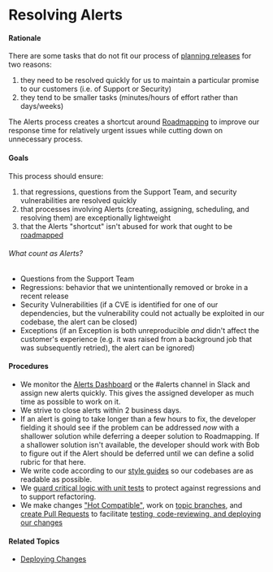 # Resolving Alerts


#### Rationale

There are some tasks that do not fit our process of [planning releases](planning_releases.md) for two reasons:
  1. they need to be resolved quickly for us to maintain a particular promise to our customers (i.e. of Support or Security)
  2. they tend to be smaller tasks (minutes/hours of effort rather than days/weeks)

The Alerts process creates a shortcut around [Roadmapping](planning_releases/roadmapping.md) to improve our response time for relatively urgent issues while cutting down on unnecessary process.


#### Goals

This process should ensure:
  1. that regressions, questions from the Support Team, and security vulnerabilities are resolved quickly
  2. that processes involving Alerts (creating, assigning, scheduling, and resolving them) are exceptionally lightweight
  3. that the Alerts "shortcut" isn't abused for work that ought to be [roadmapped](planning_releases.md)


###### What count as Alerts?

 - Questions from the Support Team
 - Regressions: behavior that we unintentionally removed or broke in a recent release
 - Security Vulnerabilities (if a CVE is identified for one of our dependencies, but the vulnerability could not actually be exploited in our codebase, the alert can be closed)
 - Exceptions (if an Exception is both unreproducible _and_ didn't affect the customer's experience (e.g. it was raised from a background job that was subsequently retried), the alert can be ignored)


#### Procedures

 - We monitor the [Alerts Dashboard](http://houst.in/alerts/dashboard) or the #alerts channel in Slack and assign new alerts quickly. This gives the assigned developer as much time as possible to work on it.
 - We strive to close alerts within 2 business days.
 - If an alert is going to take longer than a few hours to fix, the developer fielding it should see if the problem can be addressed _now_ with a shallower solution while deferring a deeper solution to Roadmapping. If a shallower solution isn't available, the developer should work with Bob to figure out if the Alert should be deferred until we can define a solid rubric for that here.
 - We write code according to our [style guides](https://github.com/cph/style-guides) so our codebases are as readable as possible.
 - We [guard critical logic with unit tests](developing_features/automated_tests.md) to protect against regressions and to support refactoring.
 - We make changes ["Hot Compatible"](developing_features/hot_compatibility.md), work on [topic branches](developing_features/git_flow.md), and [create Pull Requests](developing_features/pull_requests.md) to facilitate [testing, code-reviewing, and deploying our changes](deploying_changes.md)


#### Related Topics

 - [Deploying Changes](deploying_changes.md)
